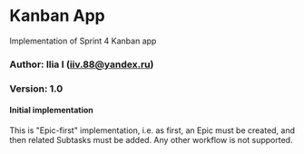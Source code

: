 # Kanban App
Implementation of Sprint 4 Kanban app
### Author: Ilia I (iiv.88@yandex.ru)
### Version: 1.0
#### Initial implementation
This is "Epic-first" implementation, i.e. as first, an Epic must be created, and then related Subtasks must be added. 
Any other workflow is not supported.